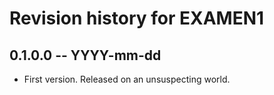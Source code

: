 # Revision history for EXAMEN1

## 0.1.0.0 -- YYYY-mm-dd

* First version. Released on an unsuspecting world.
